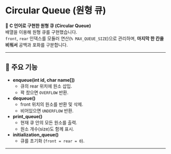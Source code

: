 # Circular Queue (원형 큐)

📌 **C 언어로 구현한 원형 큐 (Circular Queue)**  
배열을 이용해 원형 큐를 구현했습니다.  
`front`, `rear` 인덱스를 모듈러 연산(`% MAX_QUEUE_SIZE`)으로 관리하며, **마지막 한 칸을 비워서** 공백과 포화를 구분합니다.  

---

## 📖 주요 기능
- **enqueue(int id, char name[])**
  - 큐의 rear 위치에 원소 삽입.
  - 꽉 찼으면 `OVERFLOW` 반환.
- **dequeue()**
  - front 위치의 원소를 반환 및 삭제.
  - 비어있으면 `UNDERFLOW` 반환.
- **print_queue()**
  - 현재 큐 안의 모든 원소를 출력.
  - 원소 개수(size)도 함께 표시.
- **initialization_queue()**
  - 큐를 초기화 (`front = rear = 0`).

---
